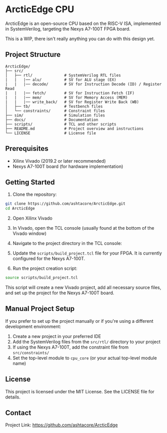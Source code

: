 # ArcticEdge CPU

ArcticEdge is an open-source CPU based on the RISC-V ISA, implemented in SystemVerilog, targeting the Nexys A7-100T FPGA board.

This is a WIP, there isn't really anything you can do with this design yet.

## Project Structure

```
ArcticEdge/
├── src/
│   ├── rtl/              # SystemVerilog RTL files
|   |   |── alu/          # SV for ALU stage (EX)
|   |   |── decode/       # SV for Instruction Decode (ID) / Register Read
|   |   |── fetch/        # SV for Instruction Fetch (IF)
|   |   |── mem/          # SV for Memory Access (MEM)
|   |   |── write_back/   # SV for Register Write Back (WB)
│   ├── tb/               # Testbench files
│   └── constraints/      # Constraint files
├── sim/                  # Simulation files
├── docs/                 # Documentation
├── scripts/              # TCL and other scripts
├── README.md             # Project overview and instructions
└── LICENSE               # License file
```

## Prerequisites

- Xilinx Vivado (2019.2 or later recommended)
- Nexys A7-100T board (for hardware implementation)

## Getting Started

1. Clone the repository:

```bash
git clone https://github.com/ashtacore/ArcticEdge.git
cd ArcticEdge
```

2. Open Xilinx Vivado

3. In Vivado, open the TCL console (usually found at the bottom of the Vivado window)

4. Navigate to the project directory in the TCL console:

5. Update the `scripts/build_project.tcl` file for your FPGA. It is currently configured for the Nexys A7-100T.

6. Run the project creation script:

```bash
source scripts/build_project.tcl
```

This script will create a new Vivado project, add all necessary source files, and set up the project for the Nexys A7-100T board.

## Manual Project Setup

If you prefer to set up the project manually or if you're using a different development environment:

1. Create a new project in your preferred IDE
2. Add the SystemVerilog files from the `src/rtl/` directory to your project
3. If using the Nexys A7-100T, add the constraint file from `src/constraints/`
4. Set the top-level module to `cpu_core` (or your actual top-level module name)

## License

This project is licensed under the MIT License. See the LICENSE file for details.

## Contact

Project Link: https://github.com/ashtacore/ArcticEdge
